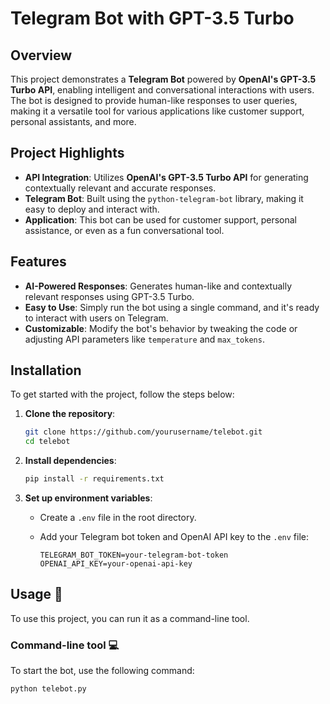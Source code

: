 # **Telegram Bot with GPT-3.5 Turbo**

## Overview

This project demonstrates a **Telegram Bot** powered by **OpenAI's GPT-3.5 Turbo API**, enabling intelligent and conversational interactions with users. The bot is designed to provide human-like responses to user queries, making it a versatile tool for various applications like customer support, personal assistants, and more.

## Project Highlights

- **API Integration**: Utilizes **OpenAI's GPT-3.5 Turbo API** for generating contextually relevant and accurate responses.
- **Telegram Bot**: Built using the `python-telegram-bot` library, making it easy to deploy and interact with.
- **Application**: This bot can be used for customer support, personal assistance, or even as a fun conversational tool.

## Features

- **AI-Powered Responses**: Generates human-like and contextually relevant responses using GPT-3.5 Turbo.
- **Easy to Use**: Simply run the bot using a single command, and it's ready to interact with users on Telegram.
- **Customizable**: Modify the bot's behavior by tweaking the code or adjusting API parameters like `temperature` and `max_tokens`.

## Installation

To get started with the project, follow the steps below:

1. **Clone the repository**:

    ```bash
    git clone https://github.com/yourusername/telebot.git
    cd telebot
    ```

2. **Install dependencies**:

    ```bash
    pip install -r requirements.txt
    ```

3. **Set up environment variables**:

    - Create a `.env` file in the root directory.
    - Add your Telegram bot token and OpenAI API key to the `.env` file:

      ```plaintext
      TELEGRAM_BOT_TOKEN=your-telegram-bot-token
      OPENAI_API_KEY=your-openai-api-key
      ```

## Usage 🚀

To use this project, you can run it as a command-line tool.

### Command-line tool 💻

To start the bot, use the following command:

```bash
python telebot.py
